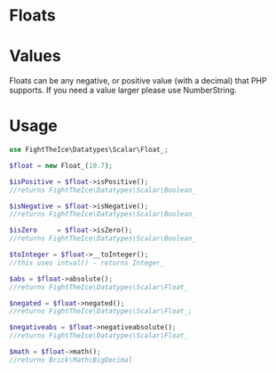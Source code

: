 # Floats

# Values
Floats can be any negative, or positive value (with a decimal) that PHP supports. If you need a value larger please use NumberString.

# Usage
```php
use FightTheIce\Datatypes\Scalar\Float_;

$float = new Float_(10.7);

$isPositive = $float->isPositive(); 
//returns FightTheIce\Datatypes\Scalar\Boolean_

$isNegative = $float->isNegative(); 
//returns FightTheIce\Datatypes\Scalar\Boolean_

$isZero     = $float->isZero(); 
//returns FightTheIce\Datatypes\Scalar\Boolean_

$toInteger = $float->__toInteger(); 
//this uses intval() - returns Integer_

$abs = $float->absolute(); 
//returns FightTheIce\Datatypes\Scalar\Float_

$negated = $float->negated(); 
//returns FightTheIce\Datatypes\Scalar\Float_;

$negativeabs = $float->negativeabsolute(); 
//returns FightTheIce\Datatypes\Scalar\Float_

$math = $float->math(); 
//returns Brick\Math\BigDecimal
```
